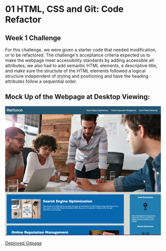 # 01 HTML, CSS and Git: Code Refactor 
## Week 1 Challenge

For this challenge,  we were given a starter code that needed modification, or to be refactored. The challenge's acceptance criteria expected us to make the webpage meet accessibility standards by adding accessible alt attributes; we also had to add semantic HTML elements, a descriptive title, and make sure the structute of the HTML elements followed a logical structure independent of styling and positioning and have the heading attributes follow a sequential order. 

## Mock Up of the Webpage at Desktop Viewing:

![The Horiseon webpage includes a navigation bar, a header image, and cards with text and images at the bottom of the page.](./challenge1-finalscreenshot.png)

[Deployed Gitpage](https://jennyferconstanza.github.io/week1-2ndattempt/)